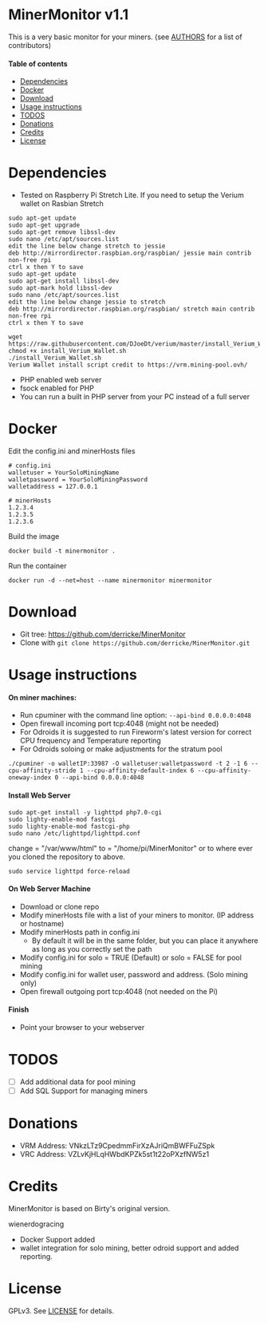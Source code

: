 MinerMonitor v1.1
==============

This is a very basic monitor for your miners.
(see [AUTHORS](AUTHORS) for a list of contributors)

#### Table of contents

* [Dependencies](#dependencies)
* [Docker](#docker)
* [Download](#download)
* [Usage instructions](#usage-instructions)
* [TODOS](#todos)
* [Donations](#donations)
* [Credits](#credits)
* [License](#license)

Dependencies
============
 * Tested on Raspberry Pi Stretch Lite.
 If you need to setup the Verium wallet on Rasbian Stretch
 ```
 sudo apt-get update
 sudo apt-get upgrade
 sudo apt-get remove libssl-dev
 sudo nano /etc/apt/sources.list
 edit the line below change stretch to jessie
 deb http://mirrordirector.raspbian.org/raspbian/ jessie main contrib non-free rpi
 ctrl x then Y to save
 sudo apt-get update
 sudo apt-get install libssl-dev
 sudo apt-mark hold libssl-dev
 sudo nano /etc/apt/sources.list
 edit the line below change jessie to stretch
 deb http://mirrordirector.raspbian.org/raspbian/ stretch main contrib non-free rpi
 ctrl x then Y to save

 wget https://raw.githubusercontent.com/DJoeDt/verium/master/install_Verium_Wallet.sh
 chmod +x install_Verium_Wallet.sh
 ./install_Verium_Wallet.sh
 Verium Wallet install script credit to https://vrm.mining-pool.ovh/
 ``` 
 * PHP enabled web server
 * fsock enabled for PHP
 * You can run a built in PHP server from your PC instead of a full server

Docker
======
 Edit the config.ini and minerHosts files
 ```
 # config.ini
 walletuser = YourSoloMiningName
 walletpassword = YourSoloMiningPassword
 walletaddress = 127.0.0.1

 # minerHosts
 1.2.3.4
 1.2.3.5
 1.2.3.6
 ```

 Build the image
 ```
 docker build -t minermonitor .
 ```
 
 Run the container
 ```
 docker run -d --net=host --name minermonitor minermonitor
 ```

Download
========
 * Git tree:   https://github.com/derricke/MinerMonitor
 * Clone with `git clone https://github.com/derricke/MinerMonitor.git`

Usage instructions
==================
#### On miner machines:
 * Run cpuminer with the command line option: `--api-bind 0.0.0.0:4048`
 * Open firewall incoming port tcp:4048 (might not be needed)
 * For Odroids it is suggested to run Fireworm's latest version for correct CPU frequency and Temperature reporting
 * For Odroids soloing or make adjustments for the stratum pool
 ```
 ./cpuminer -o walletIP:33987 -O walletuser:walletpassword -t 2 -1 6 --cpu-affinity-stride 1 --cpu-affinity-default-index 6 --cpu-affinity-oneway-index 0 --api-bind 0.0.0.0:4048
 ```
#### Install Web Server
```
sudo apt-get install -y lighttpd php7.0-cgi
sudo lighty-enable-mod fastcgi
sudo lighty-enable-mod fastcgi-php
sudo nano /etc/lighttpd/lighttpd.conf
```
change = "/var/www/html" to = "/home/pi/MinerMonitor" or to where ever you cloned the repository to above.
```
sudo service lighttpd force-reload
```
#### On Web Server Machine
 * Download or clone repo
 * Modify minerHosts file with a list of your miners to monitor. (IP address or hostname)
 * Modify minerHosts path in config.ini
   * By default it will be in the same folder, but you can place it anywhere as long as you correctly set the path
 * Modify config.ini for solo = TRUE (Default) or solo = FALSE for pool mining
 * Modify config.ini for wallet user, password and address.  (Solo mining only)
 * Open firewall outgoing port tcp:4048 (not needed on the Pi)

#### Finish
 * Point your browser to your webserver

TODOS
=====
 * [ ] Add additional data for pool mining
 * [ ] Add SQL Support for managing miners 

Donations
=========
 * VRM Address: VNkzLTz9CpedmmFirXzAJriQmBWFFuZSpk
 * VRC Address: VZLvKjHLqHWbdKPZk5st1t22oPXzfNW5z1

Credits
=======
MinerMonitor is based on Birty's original version.

wienerdogracing
* Docker Support added
* wallet integration for solo mining, better odroid support and added reporting.

License
=======
GPLv3.  See [LICENSE](LICENSE) for details.
